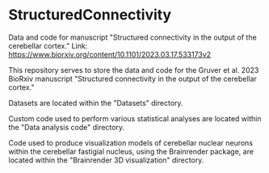 # StructuredConnectivity
Data and code for manuscript "Structured connectivity in the output of the cerebellar cortex." 
Link: https://www.biorxiv.org/content/10.1101/2023.03.17.533173v2


This repository serves to store the data and code for the Gruver et al. 2023 BioRxiv manuscript "Structured connectivity in the output of the cerebellar cortex." 

Datasets are located within the "Datasets" directory.

Custom code used to perform various statistical analyses are located within the "Data analysis code" directory.

Code used to produce visualization models of cerebellar nuclear neurons within the cerebellar fastigial nucleus, using the Brainrender package, are located within the "Brainrender 3D visualization" directory.
